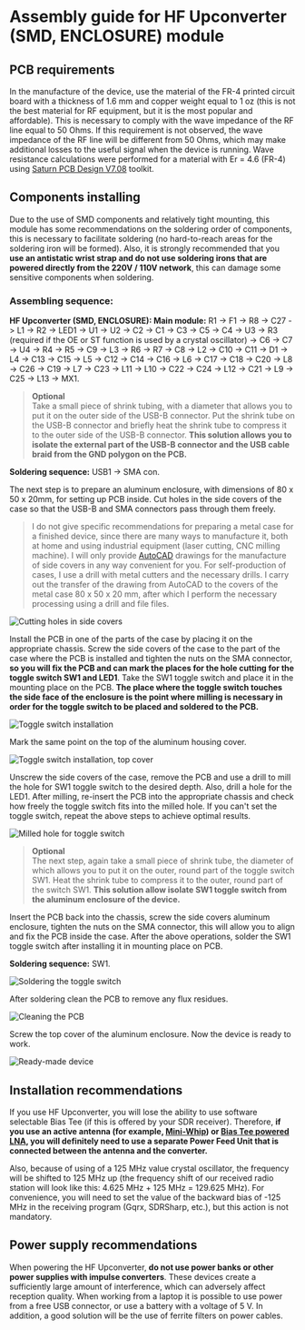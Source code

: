 # Assembly guide for HF Upconverter (SMD, ENCLOSURE) module

## PCB requirements
In the manufacture of the device, use the material of the FR-4 printed circuit board with a thickness of 1.6 mm and copper weight equal to 1 oz (this is not the best material for RF equipment, but it is the most popular and affordable). This is necessary to comply with the wave impedance of the RF line equal to 50 Ohms. If this requirement is not observed, the wave impedance of the RF line will be different from 50 Ohms, which may make additional losses to the useful signal when the device is running. Wave resistance calculations were performed for a material with Er = 4.6 (FR-4) using [Saturn PCB Design V7.08](http://www.saturnpcb.com/pcb_toolkit/) toolkit.

## Components installing 
Due to the use of SMD components and relatively tight mounting, this module has some recommendations on the soldering order of components, this is necessary to facilitate soldering (no hard-to-reach areas for the soldering iron will be formed).
Also, it is strongly recommended that you **use an antistatic wrist strap and do not use soldering irons that are powered directly from the 220V / 110V network**, this can damage some sensitive components when soldering.

### Assembling sequence:

**HF Upconverter (SMD, ENCLOSURE): Main module:** R1 -> F1 -> R8 -> C27 -> L1 -> R2 -> LED1 -> U1 -> U2 -> C2 -> C1 -> C3 -> C5 -> C4 -> U3 -> R3 (required if the OE or ST function is used by a crystal oscillator) -> C6 -> C7 -> U4 -> R4 -> R5 -> C9 -> L3 -> R6 -> R7 -> C8 -> L2 -> C10 -> C11 -> D1 -> L4 -> C13 -> C15 -> L5 -> C12 -> C14 -> C16 -> L6 -> C17 -> C18 -> C20 -> L8 -> C26 -> C19 -> L7 -> C23 -> L11 -> L10 -> C22 -> C24 -> L12 -> C21 -> L9 -> C25 -> L13 -> MX1.  

> **Optional**  
> Take a small piece of shrink tubing, with a diameter that allows you to put it on the outer side of the USB-B connector. Put the shrink tube on the USB-B connector and briefly heat the shrink tube to compress it to the outer side of the USB-B connector. **This solution allows you to isolate the external part of the USB-B connector and the USB cable braid from the GND polygon on the PCB.**  

**Soldering sequence:** USB1 -> SMA con.   

The next step is to prepare an aluminum enclosure, with dimensions of 80 x 50 x 20mm, for setting up PCB inside. Cut holes in the side covers of the case so that the USB-B and SMA connectors pass through them freely.
> I do not give specific recommendations for preparing a metal case for a finished device, since there are many ways to manufacture it, both at home and using industrial equipment (laser cutting, CNC milling machine). I will only provide [AutoCAD](./Enclosure%20model%20files/) drawings for the manufacture of side covers in any way convenient for you. For self-production of cases, I use a drill with metal cutters and the necessary drills. I carry out the transfer of the drawing from AutoCAD to the covers of the metal case 80 x 50 x 20 mm, after which I perform the necessary processing using a drill and file files.

![Cutting holes in side covers](../../Resources/HF%20Upconverter/Enclosure-Cutting-holes-in-side-covers.jpg)  

Install the PCB in one of the parts of the case by placing it on the appropriate chassis. Screw the side covers of the case to the part of the case where the PCB is installed and tighten the nuts on the SMA connector, **so you will fix the PCB and can mark the places for the hole cutting for the toggle switch SW1 and LED1**. Take the SW1 toggle switch and place it in the mounting place on the PCB. **The place where the toggle switch touches the side face of the enclosure is the point where milling is necessary in order for the toggle switch to be placed and soldered to the PCB.**

![Toggle switch installation](../../Resources/HF%20Upconverter/Enclosure-Toggle-switch-installation.jpg)  

Mark the same point on the top of the aluminum housing cover. 

![Toggle switch installation, top cover](../../Resources/HF%20Upconverter/Enclosure-Toggle-switch-installation-top-cover.jpg)  

Unscrew the side covers of the case, remove the PCB and use a drill to mill the hole for SW1 toggle switch to the desired depth. Also, drill a hole for the LED1. After milling, re-insert the PCB into the appropriate chassis and check how freely the toggle switch fits into the milled hole. If you can't set the toggle switch, repeat the above steps to achieve optimal results.  

![Milled hole for toggle switch](../../Resources/HF%20Upconverter/Enclosure-Milled-hole-for-toggle-switch.jpg) 

> **Optional**  
> The next step, again take a small piece of shrink tube, the diameter of which allows you to put it on the outer, round part of the toggle switch SW1. Heat the shrink tube to compress it to the outer, round part of the switch SW1. **This solution allow isolate SW1 toggle switch from the aluminum enclosure of the device.**  

Insert the PCB back into the chassis, screw the side covers aluminum enclosure, tighten the nuts on the SMA connector, this will allow you to align and fix the PCB inside the case. After the above operations, solder the SW1 toggle switch after installing it in mounting place on PCB.  

**Soldering sequence:** SW1.  

![Soldering the toggle switch](../../Resources/HF%20Upconverter/Enclosure-Soldering-the-toggle-switch.jpg)  

After soldering clean the PCB to remove any flux residues.

![Cleaning the PCB](../../Resources/HF%20Upconverter/Cleaning-the-PCB.jpg) 

Screw the top cover of the aluminum enclosure. Now the device is ready to work.

![Ready-made device](../../Resources/HF%20Upconverter/Enclosure-Ready-made-device.jpg)  

## Installation recommendations
If you use HF Upconverter, you will lose the ability to use software selectable Bias Tee (if this is offered by your SDR receiver). Therefore, **if you use an active antenna (for example, [Mini-Whip](https://easyeda.com/IgrikXD/Antenna_Mini_Whip_SMD-74e9e6740b814f6c901a811855125754)) or [Bias Tee powered LNA](https://easyeda.com/IgrikXD/bias-tee-lna-smd-enclosure), you will definitely need to use a separate Power Feed Unit that is connected between the antenna and the converter.**

Also, because of using of a 125 MHz value crystal oscillator, the frequency will be shifted to 125 MHz up (the frequency shift of our received radio station will look like this: 4.625 MHz + 125 MHz = 129.625 MHz). For convenience, you will need to set the value of the backward bias of -125 MHz in the receiving program (Gqrx, SDRSharp, etc.), but this action is not mandatory.

## Power supply recommendations
When powering the HF Upconverter, **do not use power banks or other power supplies with impulse converters**. These devices create a sufficiently large amount of interference, which can adversely affect reception quality. When working from a laptop it is possible to use power from a free USB connector, or use a battery with a voltage of 5 V. In addition, a good solution will be the use of ferrite filters on power cables.
